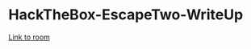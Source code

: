 # HackTheBox-EscapeTwo-WriteUp

[Link to room](https://josesh256.github.io/HackTheBox-Lame-WriteUp/)

